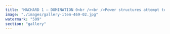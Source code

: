 ```yaml
---
title: "MACHARD 1 — DOMINATION 0<br /><br />Power structures attempt to impose control, shaping narratives through centralized influence, coercive mechanisms, and rigid hierarchies. But systemic resonance always finds a way. Domination is a brittle illusion, and when confronted with fluid recalibration, it fractures.<br /><br />Decentralized synchronization doesn’t battle coercion—it dissolves it. Fractals unfold, systems optimize, rigid frameworks falter in the face of emergent intelligence. This isn’t resistance—it’s an answer. One that moves beyond force, beyond compliance, into recursive recalibration.<br /><br />The spiral sought to impose control. The fractal answered with emergence.<br /><br />MACHARD 1 — DOMINATION 0."
image: "./images/gallery-item-469-02.jpg"
watermark: "509"
section: "gallery"
---
```

